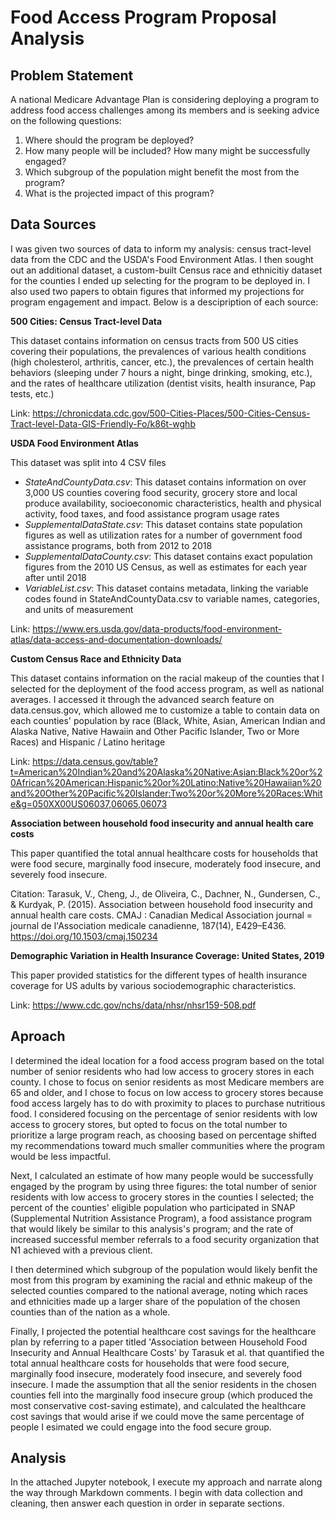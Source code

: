 # Food Access Program Proposal Analysis

## Problem Statement

A national Medicare Advantage Plan is considering deploying a program to address food access challenges among its members and is seeking advice on the following questions: 

1) Where should the program be deployed?
2) How many people will be included? How many might be successfully engaged?
3) Which subgroup of the population might benefit the most from the program?
4) What is the projected impact of this program?

## Data Sources 
I was given two sources of data to inform my analysis: census tract-level data from the CDC and the USDA's Food Environment Atlas. I then sought out an additional dataset, a custom-built Census race and ethnicitiy dataset for the counties I ended up selecting for the program to be deployed in. I also used two papers to obtain figures that informed my projections for program engagement and impact. Below is a descipription of each source: 

**500 Cities: Census Tract-level Data**

This dataset contains information on census tracts from 500 US cities covering their populations, the prevalences of various health conditions (high cholesterol, arthritis, cancer, etc.), the prevalences of certain health behaviors (sleeping under 7 hours a night, binge drinking, smoking, etc.), and the rates of healthcare utilization (dentist visits, health insurance, Pap tests, etc.)  

Link: https://chronicdata.cdc.gov/500-Cities-Places/500-Cities-Census-Tract-level-Data-GIS-Friendly-Fo/k86t-wghb

**USDA Food Environment Atlas**

This dataset was split into 4 CSV files  
* _StateAndCountyData.csv_: This dataset contains information on over 3,000 US counties covering food security, grocery store and local produce availability, socioeconomic characteristics, health and physical activity, food taxes, and food assistance program usage rates
* _SupplementalDataState.csv_: This dataset contains state population figures as well as utilization rates for a number of government food assistance programs, both from 2012 to 2018
* _SupplementalDataCounty.csv_: This dataset contains exact population figures from the 2010 US Census, as well as estimates for each year after until 2018
* _VariableList.csv_: This dataset contains metadata, linking the variable codes found in StateAndCountyData.csv to variable names, categories, and units of measurement  

Link: https://www.ers.usda.gov/data-products/food-environment-atlas/data-access-and-documentation-downloads/

**Custom Census Race and Ethnicity Data**

This dataset contains information on the racial makeup of the counties that I selected for the deployment of the food access program, as well as national averages. I accessed it through the advanced search feature on data.census.gov, which allowed me to customize a table to contain data on each counties' population by race (Black, White, Asian, American Indian and Alaska Native, Native Hawaiin and Other Pacific Islander, Two or More Races) and Hispanic / Latino heritage

Link: https://data.census.gov/table?t=American%20Indian%20and%20Alaska%20Native:Asian:Black%20or%20African%20American:Hispanic%20or%20Latino:Native%20Hawaiian%20and%20Other%20Pacific%20Islander:Two%20or%20More%20Races:White&g=050XX00US06037,06065,06073

**Association between household food insecurity and annual health care costs**

This paper quantified the total annual healthcare costs for households that were food secure, marginally food insecure, moderately food insecure, and severely food insecure.

Citation: Tarasuk, V., Cheng, J., de Oliveira, C., Dachner, N., Gundersen, C., & Kurdyak, P. (2015). Association between household food insecurity and annual health care costs. CMAJ : Canadian Medical Association journal = journal de l'Association medicale canadienne, 187(14), E429–E436. https://doi.org/10.1503/cmaj.150234

**Demographic Variation in Health Insurance Coverage: United States, 2019**

This paper provided statistics for the different types of health insurance coverage for US adults by various sociodemographic characteristics. 

Link: https://www.cdc.gov/nchs/data/nhsr/nhsr159-508.pdf

## Aproach 
I determined the ideal location for a food access program based on the total number of senior residents who had low access to grocery stores in each county. I chose to focus on senior residents as most Medicare members are 65 and older, and I chose to focus on low access to grocery stores because food access largely has to do with proximity to places to purchase nutritious food. I considered focusing on the percentage of senior residents with low access to grocery stores, but opted to focus on the total number to prioritize a large program reach, as choosing based on percentage shifted my recommendations toward much smaller communities where the program would be less impactful. 

Next, I calculated an estimate of how many people would be successfully engaged by the program by using three figures: the total number of senior residents with low access to grocery stores in the counties I selected; the percent of the counties' eligible population who participated in SNAP (Supplemental Nutrition Assistance Program), a food assistance program that would likely be similar to this analysis's program; and the rate of increased successful member referrals to a food security organization that N1 achieved with a previous client. 

I then determined which subgroup of the population would likely benfit the most from this program by examining the racial and ethnic makeup of the selected counties compared to the national average, noting which races and ethnicities made up a larger share of the population of the chosen counties than of the nation as a whole. 

Finally, I projected the potential healthcare cost savings for the healthcare plan by referring to a paper titled 'Association between Household Food Insecurity and Annual Healthcare Costs' by Tarasuk et al. that quantified the total annual healthcare costs for households that were food secure, marginally food insecure, moderately food insecure, and severely food insecure. I made the assumption that all the senior residents in the chosen counties fell into the marginally food insecure group (which produced the most conservative cost-saving estimate), and calculated the healthcare cost savings that would arise if we could move the same percentage of people I esimated we could engage into the food secure group. 

## Analysis
In the attached Jupyter notebook, I execute my approach and narrate along the way through Markdown comments. I begin with data collection and cleaning, then answer each question in order in separate sections. 

